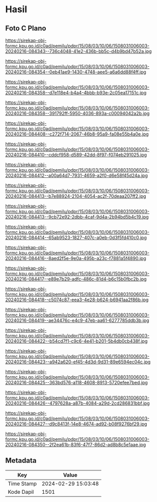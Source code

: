 # Hasil

## Foto C Plano

https://sirekap-obj-formc.kpu.go.id/c0ad/pemilu/pdpr/15/08/03/10/06/1508031006003-20240216-084343--736c4048-41e2-436b-bb5c-d4b9bd47b52a.jpg

https://sirekap-obj-formc.kpu.go.id/c0ad/pemilu/pdpr/15/08/03/10/06/1508031006003-20240216-084354--0eb41ae9-1430-4748-aee5-a6a6dd88f4ff.jpg

https://sirekap-obj-formc.kpu.go.id/c0ad/pemilu/pdpr/15/08/03/10/06/1508031006003-20240216-084358--d7e118e4-b4a4-4bbb-b93e-2c05ea17151c.jpg

https://sirekap-obj-formc.kpu.go.id/c0ad/pemilu/pdpr/15/08/03/10/06/1508031006003-20240216-084358--391792ff-5950-4036-893a-c00094042a2b.jpg

https://sirekap-obj-formc.kpu.go.id/c0ad/pemilu/pdpr/15/08/03/10/06/1508031006003-20240216-084408--c272f714-2067-46b8-95a9-fa08e55b4a0e.jpg

https://sirekap-obj-formc.kpu.go.id/c0ad/pemilu/pdpr/15/08/03/10/06/1508031006003-20240216-084410--cddcf958-d589-42dd-8f97-f074eb291025.jpg

https://sirekap-obj-formc.kpu.go.id/c0ad/pemilu/pdpr/15/08/03/10/06/1508031006003-20240216-084412--a00a64d7-7931-4659-a2f0-d6e58f45d24a.jpg

https://sirekap-obj-formc.kpu.go.id/c0ad/pemilu/pdpr/15/08/03/10/06/1508031006003-20240216-084413--b7e88924-2104-4054-ac2f-70deaa207ff2.jpg

https://sirekap-obj-formc.kpu.go.id/c0ad/pemilu/pdpr/15/08/03/10/06/1508031006003-20240216-084413--9cb72e92-2dbb-4caf-9d4a-2b94bd5b4c19.jpg

https://sirekap-obj-formc.kpu.go.id/c0ad/pemilu/pdpr/15/08/03/10/06/1508031006003-20240216-084414--65ab9523-1827-407c-a0eb-0d3f5fd410c0.jpg

https://sirekap-obj-formc.kpu.go.id/c0ad/pemilu/pdpr/15/08/03/10/06/1508031006003-20240216-084416--8aed2f5e-9e0a-495b-a23c-f7881a5f4890.jpg

https://sirekap-obj-formc.kpu.go.id/c0ad/pemilu/pdpr/15/08/03/10/06/1508031006003-20240216-084417--e89e7b29-adfc-486c-81d4-b6c15b0fbc2b.jpg

https://sirekap-obj-formc.kpu.go.id/c0ad/pemilu/pdpr/15/08/03/10/06/1508031006003-20240216-084418--c5074c87-eea3-4e28-b624-b6941aa2f86b.jpg

https://sirekap-obj-formc.kpu.go.id/c0ad/pemilu/pdpr/15/08/03/10/06/1508031006003-20240216-084419--ae34476c-e4c9-47eb-aa61-6277785ddb3b.jpg

https://sirekap-obj-formc.kpu.go.id/c0ad/pemilu/pdpr/15/08/03/10/06/1508031006003-20240216-084422--b54cd7f1-c9c6-4e41-b201-5b4db0cb438f.jpg

https://sirekap-obj-formc.kpu.go.id/c0ad/pemilu/pdpr/15/08/03/10/06/1508031006003-20240216-084423--a942a620-ef45-4d3d-9d31-89e6594ec04c.jpg

https://sirekap-obj-formc.kpu.go.id/c0ad/pemilu/pdpr/15/08/03/10/06/1508031006003-20240216-084425--363bd576-a118-4608-8913-5720efee7bed.jpg

https://sirekap-obj-formc.kpu.go.id/c0ad/pemilu/pdpr/15/08/03/10/06/1508031006003-20240216-084426--4797628a-a87b-4084-a29d-2cd286831bbf.jpg

https://sirekap-obj-formc.kpu.go.id/c0ad/pemilu/pdpr/15/08/03/10/06/1508031006003-20240216-084427--d9c8413f-14e8-4674-ad92-b08f9276bf29.jpg

https://sirekap-obj-formc.kpu.go.id/c0ad/pemilu/pdpr/15/08/03/10/06/1508031006003-20240216-084350--2f2ea61b-83f6-47f7-86d2-ad8b8c5e1aae.jpg


## Metadata

| Key        | Value               |
| ---------- | ------------------- |
| Time Stamp | 2024-02-29 15:03:48 |
| Kode Dapil | 1501                |



